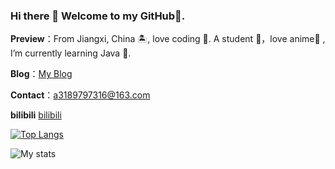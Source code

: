 ### Hi there 👋 Welcome to my GitHub👋.

**Preview**：From Jiangxi, China 🏝, love coding 🐍. A student 🏫，love anime🌿 , I’m currently learning Java 🌱.

**Blog**：[My Blog](https://Chinzicam.github.io)

**Contact**：a3189797316@163.com

**bilibili** [bilibili](https://space.bilibili.com/243862653?spm_id_from=333.1007.0.0)



[![Top Langs](https://github-readme-stats.vercel.app/api/top-langs/?username=Chinzicam&layout=compact)](https://github.com/Chinzicam/github-readme-stats)

![My stats](https://github-readme-stats.vercel.app/api?username=Chinzicam&show_icons=true&icon_color=CE1D2D&text_color=718096&bg_color=ffffff&hide_title=true)
